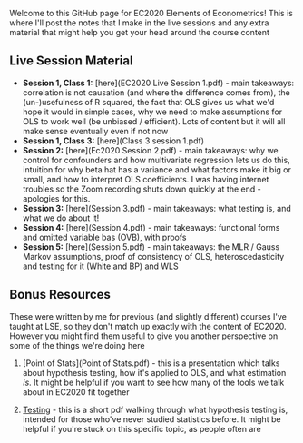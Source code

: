 Welcome to this GitHub page for EC2020 Elements of Econometrics! This is where I'll post the notes that I make in the live sessions and any extra material that might help you get your head around the course content

## Live Session Material
* **Session 1, Class 1:** [here](EC2020 Live Session 1.pdf) - main takeaways: correlation is not causation (and where the difference comes from), the (un-)usefulness of R squared, the fact that OLS gives us what we'd hope it would in simple cases, why we need to make assumptions for OLS to work well (be unbiased / efficient). Lots of content but it will all make sense eventually even if not now
* **Session 1, Class 3:** [here](Class 3 session 1.pdf)
* **Session 2:** [here](Ec2020 Session 2.pdf) - main takeaways: why we control for confounders and how multivariate regression lets us do this, intuition for why beta hat has a variance and what factors make it big or small, and how to interpret OLS coefficients. I was having internet troubles so the Zoom recording shuts down quickly at the end - apologies for this. 
* **Session 3:** [here](Session 3.pdf) - main takeaways: what testing is, and what we do about it!
* **Session 4:** [here](Session 4.pdf) - main takeaways: functional forms and omitted variable bas (OVB), with proofs
* **Session 5:** [here](Session 5.pdf) - main takeaways: the MLR / Gauss Markov assumptions, proof of consistency of OLS, heteroscedasticity and testing for it (White and BP) and WLS


## Bonus Resources
These were written by me for previous (and slightly different) courses I've taught at LSE, so they don't match up exactly with the content of EC2020. However you might find them useful to give you another perspective on some of the things we're doing here

1. [Point of Stats](Point of Stats.pdf) - this is a presentation which talks about hypothesis testing, how it's applied to OLS, and what estimation _is_. It might be helpful if you want to see how many of the tools we talk about in EC2020 fit together

2. [Testing](q4q.pdf) - this is a short pdf walking through what hypothesis testing is, intended for those who've never studied statistics before. It might be helpful if you're stuck on this specific topic, as people often are